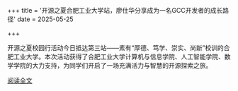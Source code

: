 +++
title = '开源之夏合肥工业大学站，廖仕华分享成为一名GCC开发者的成长路径'
date = 2025-05-25

+++

开源之夏校园行活动今日抵达第三站——素有“厚德、笃学、崇实、尚新”校训的合肥工业大学。本次活动获得了合肥工业大学计算机与信息学院、人工智能学院、数学学院的大力支持，为同学们开启了一场充满活力与智慧的开源探索之旅。

[阅读全文](https://mp.weixin.qq.com/s/nnumLWZNUyn2XKjgEHYZBw)

